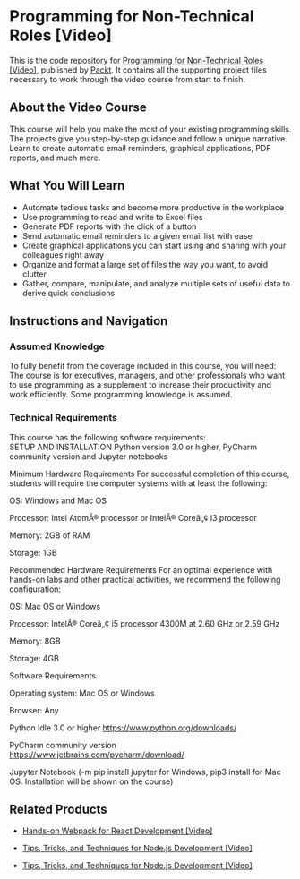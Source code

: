 # Programming for Non-Technical Roles [Video]
This is the code repository for [Programming for Non-Technical Roles [Video]](https://www.packtpub.com/business/programming-non-technical-roles-video?utm_source=github&utm_medium=repository&utm_campaign=9781789344998), published by [Packt](https://www.packtpub.com/?utm_source=github). It contains all the supporting project files necessary to work through the video course from start to finish.
## About the Video Course
This course will help you make the most of your existing programming skills. The projects give you step-by-step guidance and follow a unique narrative. Learn to create automatic email reminders, graphical applications, PDF reports, and much more.

<H2>What You Will Learn</H2>
<DIV class=book-info-will-learn-text>
<UL>
<LI>Automate tedious tasks and become more productive in the workplace 
<LI>Use programming to read and write to Excel files 
<LI>Generate PDF reports with the click of a button 
<LI>Send automatic email reminders to a given email list with ease 
<LI>Create graphical applications you can start using and sharing with your colleagues right away 
<LI>Organize and format a large set of files the way you want, to avoid clutter 
<LI>Gather, compare, manipulate, and analyze multiple sets of useful data to derive quick conclusions </LI></UL></DIV>

## Instructions and Navigation
### Assumed Knowledge
To fully benefit from the coverage included in this course, you will need:<br/>
The course is for executives, managers, and other professionals who want to use programming as a supplement to increase their productivity and work efficiently. Some programming knowledge is assumed.
### Technical Requirements
This course has the following software requirements:<br/>
SETUP AND INSTALLATION
Python version 3.0 or higher, PyCharm community version and Jupyter notebooks

Minimum Hardware Requirements
For successful completion of this course, students will require the computer systems with at least the following:


OS: Windows and Mac OS



Processor: Intel AtomÂ® processor or IntelÂ® Coreâ„¢ i3 processor



Memory: 2GB of RAM



Storage: 1GB


Recommended Hardware Requirements
For an optimal experience with hands-on labs and other practical activities, we recommend the following configuration:


OS: Mac OS or Windows



Processor: IntelÂ® Coreâ„¢ i5 processor 4300M at 2.60 GHz or 2.59 GHz



Memory: 8GB



Storage: 4GB


Software Requirements

Operating system: Mac OS or Windows



Browser: Any



Python Idle 3.0 or higher https://www.python.org/downloads/



PyCharm community version https://www.jetbrains.com/pycharm/download/



Jupyter Notebook (-m pip install jupyter for Windows, pip3 install for Mac OS. Installation will be shown on the course) 

## Related Products
* [Hands-on Webpack for React Development [Video]](https://www.packtpub.com/application-development/hands-webpack-react-development-video?utm_source=github&utm_medium=repository&utm_campaign=9781789139808)

* [Tips, Tricks, and Techniques for Node.js Development [Video]](https://www.packtpub.com/web-development/tips-tricks-and-techniques-nodejs-development-video?utm_source=github&utm_medium=repository&utm_campaign=9781789343434)

* [Tips, Tricks, and Techniques for Node.js Development [Video]](https://www.packtpub.com/web-development/tips-tricks-and-techniques-nodejs-development-video?utm_source=github&utm_medium=repository&utm_campaign=9781789343434)

